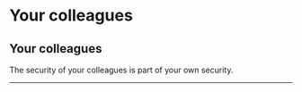 # Your colleagues

## Your colleagues


The security of your colleagues is part of your own security.

***